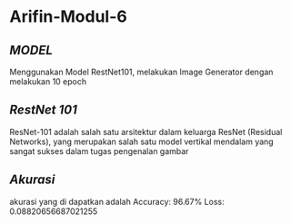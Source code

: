 # Arifin-Modul-6

## _MODEL_
Menggunakan Model RestNet101, melakukan Image Generator dengan melakukan 10 epoch

## _RestNet 101_
ResNet-101 adalah salah satu arsitektur dalam keluarga ResNet (Residual Networks), yang merupakan salah satu model vertikal mendalam yang sangat sukses dalam tugas pengenalan gambar

## _Akurasi_
akurasi yang di dapatkan adalah Accuracy: 96.67% Loss: 0.08820656687021255
